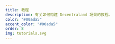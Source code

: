 ```yaml
---
title: 教程
description: 有关如何构建 Decentraland 场景的教程。
color: "#00ada5"
accent_color: "#00ada5"
order: 8
img: tutorials.svg
---
```

